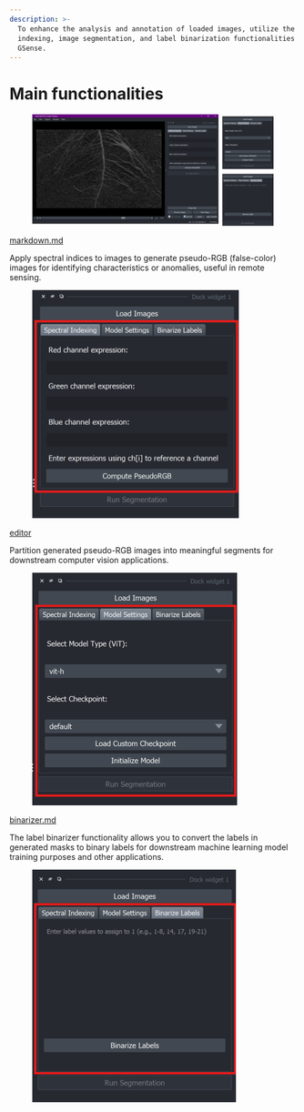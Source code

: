 ```yaml
---
description: >-
  To enhance the analysis and annotation of loaded images, utilize the spectral
  indexing, image segmentation, and label binarization functionalities of
  GSense.
---
```


# Main functionalities

<figure><img src="../../.gitbook/assets/image.png" alt=""><figcaption></figcaption></figure>



[markdown.md](../../basics/markdown.md "mention")

Apply spectral indices to images to generate pseudo-RGB (false-color) images for identifying characteristics or anomalies, useful in remote sensing.

<figure><img src="../../.gitbook/assets/spectral indexing.png" alt="" width="363"><figcaption></figcaption></figure>

[editor](../../basics/editor/ "mention")

Partition generated pseudo-RGB images into meaningful segments for downstream computer vision applications.

<figure><img src="../../.gitbook/assets/seg.png" alt="" width="360"><figcaption></figcaption></figure>

[binarizer.md](../../basics/binarizer.md "mention")

The label binarizer functionality allows you to convert the labels in generated masks to binary labels for downstream machine learning model training purposes and other applications.&#x20;

<figure><img src="../../.gitbook/assets/bin.png" alt="" width="358"><figcaption></figcaption></figure>

